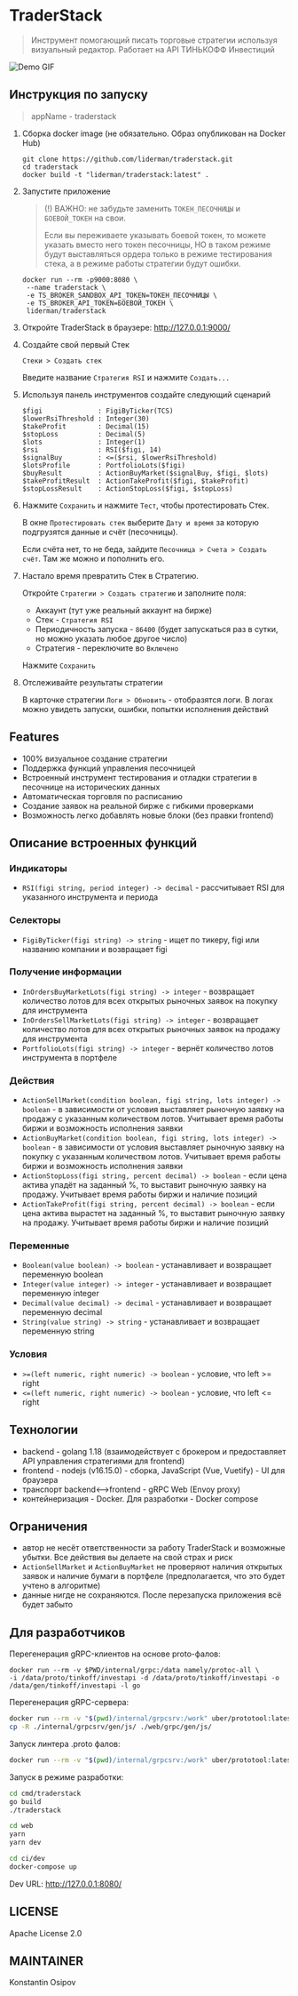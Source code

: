 # TraderStack
> Инструмент помогающий писать торговые стратегии используя визуальный редактор.
> Работает на API ТИНЬКОФФ Инвестиций

![Demo GIF](https://raw.githubusercontent.com/liderman/traderstack/main/docs/TraderStack.gif)

## Инструкция по запуску
> appName - traderstack
1. Сборка docker image (не обязательно. Образ опубликован на Docker Hub)
    ```shell
    git clone https://github.com/liderman/traderstack.git
    cd traderstack
    docker build -t "liderman/traderstack:latest" .
    ```

2. Запустите приложение
    > (!) ВАЖНО: не забудьте заменить `ТОКЕН_ПЕСОЧНИЦЫ` и `БОЕВОЙ_ТОКЕН` на свои.
    > 
    > Если вы переживаете указывать боевой токен, то можете указать вместо него токен
    > песочницы, НО в таком режиме будут выставляться ордера только в режиме тестирования стека,
    > а в режиме работы стратегии будут ошибки.
    ```shell
    docker run --rm -p9000:8080 \
     --name traderstack \
     -e TS_BROKER_SANDBOX_API_TOKEN=ТОКЕН_ПЕСОЧНИЦЫ \
     -e TS_BROKER_API_TOKEN=БОЕВОЙ_ТОКЕН \
     liderman/traderstack
    ```

3. Откройте TraderStack в браузере: http://127.0.0.1:9000/
4. Создайте свой первый Стек

    `Стеки > Создать стек`
    
    Введите название `Стратегия RSI` и нажмите `Создать...`
5. Используя панель инструментов создайте следующий сценарий
   ```
   $figi              : FigiByTicker(TCS)
   $lowerRsiThreshold : Integer(30)
   $takeProfit        : Decimal(15)
   $stopLoss          : Decimal(5)
   $lots              : Integer(1)
   $rsi               : RSI($figi, 14)
   $signalBuy         : <=($rsi, $lowerRsiThreshold)
   $lotsProfile       : PortfolioLots($figi)
   $buyResult         : ActionBuyMarket($signalBuy, $figi, $lots)
   $takeProfitResult  : ActionTakeProfit($figi, $takeProfit)
   $stopLossResult    : ActionStopLoss($figi, $stopLoss)
   ```
6. Нажмите `Сохранить` и нажмите `Тест`, чтобы протестировать Стек.
   
    В окне `Протестировать стек` выберите `Дату и время` за которую
    подгрузятся данные и счёт (песочницы).

    Если счёта нет, то не беда, зайдите `Песочница > Счета > Создать счёт`.
    Там же можно и пополнить его.
7. Настало время превратить Стек в Стратегию.

    Откройте `Стратегии > Создать стратегию` и заполните поля:
    * Аккаунт (тут уже реальный аккаунт на бирже)
    * Стек - `Стратегия RSI`
    * Периодичность запуска - `86400` (будет запускаться раз в сутки, но можно указать любое другое число)
    * Стратегия - переключите во `Включено`

    Нажмите `Сохранить`
8. Отслеживайте результаты стратегии
    
    В карточке стратегии `Логи > Обновить` - отобразятся логи.
    В логах можно увидеть запуски, ошибки, попытки исполнения действий

## Features
* 100% визуальное создание стратегии
* Поддержка функций управления песочницей
* Встроенный инструмент тестирования и отладки стратегии в песочнице на исторических данных
* Автоматическая торговля по расписанию
* Создание заявок на реальной бирже с гибкими проверками
* Возможность легко добавлять новые блоки (без правки frontend)

## Описание встроенных функций
### Индикаторы
* `RSI(figi string, period integer) -> decimal` - рассчитывает RSI для указанного инструмента и периода

### Селекторы
* `FigiByTicker(figi string) -> string` - ищет по тикеру, figi или названию компании и возвращает figi

### Получение информации
* `InOrdersBuyMarketLots(figi string) -> integer` - возвращает количество лотов для всех открытых рыночных заявок на покупку для инструмента
* `InOrdersSellMarketLots(figi string) -> integer` - возвращает количество лотов для всех открытых рыночных заявок на продажу для инструмента
* `PortfolioLots(figi string) -> integer` - вернёт количество лотов инструмента в портфеле

### Действия
* `ActionSellMarket(condition boolean, figi string, lots integer) -> boolean` - в зависимости от условия выставляет рыночную заявку на продажу с указанным количеством лотов. Учитывает время работы биржи и возможность исполнения заявки
* `ActionBuyMarket(condition boolean, figi string, lots integer) -> boolean` - в зависимости от условия выставляет рыночную заявку на покупку с указанным количеством лотов. Учитывает время работы биржи и возможность исполнения заявки
* `ActionStopLoss(figi string, percent decimal) -> boolean` - если цена актива упадёт на заданный %, то выставит рыночную заявку на продажу. Учитывает время работы биржи и наличие позиций
* `ActionTakeProfit(figi string, percent decimal) -> boolean` - если цена актива вырастет на заданный %, то выставит рыночную заявку на продажу. Учитывает время работы биржи и наличие позиций

### Переменные
* `Boolean(value boolean) -> boolean` - устанавливает и возвращает переменную boolean
* `Integer(value integer) -> integer` - устанавливает и возвращает переменную integer
* `Decimal(value decimal) -> decimal` - устанавливает и возвращает переменную decimal
* `String(value string) -> string` - устанавливает и возвращает переменную string

### Условия
* `>=(left numeric, right numeric) -> boolean` - условие, что left >= right
* `<=(left numeric, right numeric) -> boolean` - условие, что left <= right

## Технологии
* backend - golang 1.18 (взаимодействует с брокером и предоставляет API управления стратегиями для frontend)
* frontend - nodejs (v16.15.0) - сборка, JavaScript (Vue, Vuetify) - UI для браузера
* транспорт backend<-->frontend - gRPC Web (Envoy proxy)
* контейнеризация - Docker. Для разработки - Docker compose

## Ограничения
* автор не несёт ответственности за работу TraderStack и возможные убытки. Все действия вы делаете на свой страх и риск
* `ActionSellMarket` и `ActionBuyMarket` не проверяют наличия открытых заявок и наличие бумаги в портфеле (предполагается, что это будет учтено в алгоритме)
* данные нигде не сохраняются. После перезапуска приложения всё будет забыто

## Для разработчиков
Перегенерация gRPC-клиентов на основе proto-фалов:
```shell
docker run --rm -v $PWD/internal/grpc:/data namely/protoc-all \
-i /data/proto/tinkoff/investapi -d /data/proto/tinkoff/investapi -o /data/gen/tinkoff/investapi -l go
```
Перегенерация gRPC-сервера:
```bash
docker run --rm -v "$(pwd)/internal/grpcsrv:/work" uber/prototool:latest prototool generate
cp -R ./internal/grpcsrv/gen/js/ ./web/grpc/gen/js/
```
Запуск линтера .proto фалов:
```bash
docker run --rm -v "$(pwd)/internal/grpcsrv:/work" uber/prototool:latest prototool lint
```

Запуск в режиме разработки:
```bash
cd cmd/traderstack
go build
./traderstack
```
```bash
cd web
yarn
yarn dev
```
```bash
cd ci/dev
docker-compose up
```
Dev URL: http://127.0.0.1:8080/

## LICENSE
Apache License 2.0

## MAINTAINER
Konstantin Osipov